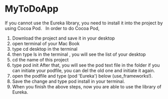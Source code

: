 # MyToDoApp

If you cannot use the Eureka library, you need to install it into the project by using Cocoa Pod.
   
In order to do Cocoa Pod,
1. Download the project and save it in your desktop
2. open terminal of your Mac Book
3. type cd desktop in the terminal
4. then type ls in the terminal , you will see the list of your desktop
5. cd the name of this project
6. type pod init  After that, you will see the pod text file in the folder
if you can initiate your podfile, you can del the old one and initiate it again.
7. open the podfile and type (pod 'Eureka') below (use_frameworks!). 
8. Save the change and type pod install in your terminal. 
9. When you finish the above steps, now you are able to use the library of Eureka. 
